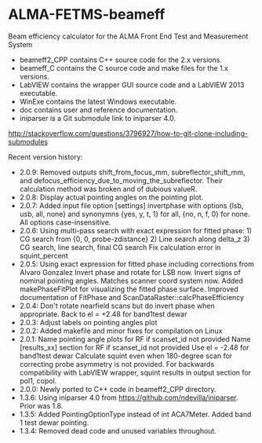 # ALMA-FETMS-beameff
Beam efficiency calculator for the ALMA Front End Test and Measurement System

* beameff2_CPP contains C++ source code for the 2.x versions.
* beameff_C contains the C source code and make files for the 1.x versions.
* LabVIEW contains the wrapper GUI source code and a LabVIEW 2013 executable.
* WinExe contains the latest Windows executable.
* doc contains user and reference documentation.
* iniparser is a Git submodule link to iniparser 4.0.

http://stackoverflow.com/questions/3796927/how-to-git-clone-including-submodules 

Recent version history:
 * 2.0.9:  Removed outputs shift_from_focus_mm, subreflector_shift_mm, and defocus_efficiency_due_to_moving_the_subreflector.
           Their calculation method was broken and of dubious valueR.
 * 2.0.8:  Display actual pointing angles on the pointing plot.
 * 2.0.7:  Added input file option [settings] invertphase with options {lsb, usb, all, none}
           and synonymns {yes, y, t, 1} for all, {no, n, f, 0} for none.  All options case-insensitive.
 * 2.0.6:  Using multi-pass search with exact expression for fitted phase:
           1) CG search from {0, 0, probe-zdistance}
           2) Line search along delta_z
           3) CG search, line search, final CG search
           Fix calculation error in squint_percent
 * 2.0.5:  Using exact expression for fitted phase including corrections from Alvaro Gonzalez
           Invert phase and rotate for LSB now.
           Invert signs of nominal pointing angles.  Matches scanner coord system now.
           Added makePhaseFitPlot for visualizing the fitted phase surface.
           Improved documentation of FitPhase and ScanDataRaster::calcPhaseEfficiency
 * 2.0.4:  Don't rotate nearfield scans but do invert phase when appropriate.
           Back to el = +2.48 for band1test dewar
 * 2.0.3:  Adjust labels on pointing angles plot
 * 2.0.2:  Added makefile and minor fixes for compilation on Linux
 * 2.0.1:  Name pointing angle plots for RF if scanset_id not provided
           Name [results_xx] section for RF if scanset_id not provided
           Use el = -2.48 for band1test dewar
           Calculate squint even when 180-degree scan for correcting probe asymmetry is not provided.
           For backwards compatibility with LabVIEW wrapper, squint results in output section for pol1, copol.
 * 2.0.0:  Newly ported to C++ code in beameff2_CPP directory.
 * 1.3.6:  Using iniparser 4.0 from https://github.com/ndevilla/iniparser.  Prior was 1.8.
 * 1.3.5:  Added PointingOptionType instead of int ACA7Meter.  Added band 1 test dewar pointing.
 * 1.3.4:  Removed dead code and unused variables throughout.
